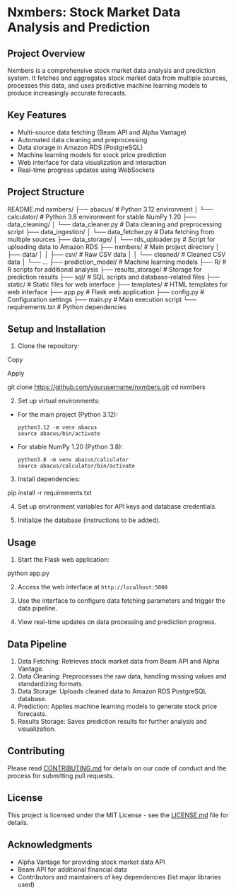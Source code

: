 # Nxmbers: Stock Market Data Analysis and Prediction

## Project Overview

Nxmbers is a comprehensive stock market data analysis and prediction system. It fetches and aggregates stock market data from multiple sources, processes this data, and uses predictive machine learning models to produce increasingly accurate forecasts.

## Key Features

- Multi-source data fetching (Beam API and Alpha Vantage)
- Automated data cleaning and preprocessing
- Data storage in Amazon RDS (PostgreSQL)
- Machine learning models for stock price prediction
- Web interface for data visualization and interaction
- Real-time progress updates using WebSockets

## Project Structure



README.md
nxmbers/ ├── abacus/ # Python 3.12 environment │ └── calculator/ # Python 3.8 environment for stable NumPy 1.20 ├── data_cleaning/ │ └── data_cleaner.py # Data cleaning and preprocessing script ├── data_ingestion/ │ └── data_fetcher.py # Data fetching from multiple sources ├── data_storage/ │ └── rds_uploader.py # Script for uploading data to Amazon RDS ├── nxmbers/ # Main project directory │ ├── data/ │ │ ├── csv/ # Raw CSV data │ │ └── cleaned/ # Cleaned CSV data │ └── ... ├── prediction_model/ # Machine learning models ├── R/ # R scripts for additional analysis ├── results_storage/ # Storage for prediction results ├── sql/ # SQL scripts and database-related files ├── static/ # Static files for web interface ├── templates/ # HTML templates for web interface ├── app.py # Flask web application ├── config.py # Configuration settings ├── main.py # Main execution script └── requirements.txt # Python dependencies


## Setup and Installation

1. Clone the repository:

Copy

Apply

git clone https://github.com/yourusername/nxmbers.git cd nxmbers


2. Set up virtual environments:
- For the main project (Python 3.12):
  ```
  python3.12 -m venv abacus
  source abacus/bin/activate
  ```
- For stable NumPy 1.20 (Python 3.8):
  ```
  python3.8 -m venv abacus/calculator
  source abacus/calculator/bin/activate
  ```

3. Install dependencies:



pip install -r requirements.txt


4. Set up environment variables for API keys and database credentials.

5. Initialize the database (instructions to be added).

## Usage

1. Start the Flask web application:


python app.py


2. Access the web interface at `http://localhost:5000`

3. Use the interface to configure data fetching parameters and trigger the data pipeline.

4. View real-time updates on data processing and prediction progress.

## Data Pipeline

1. Data Fetching: Retrieves stock market data from Beam API and Alpha Vantage.
2. Data Cleaning: Preprocesses the raw data, handling missing values and standardizing formats.
3. Data Storage: Uploads cleaned data to Amazon RDS PostgreSQL database.
4. Prediction: Applies machine learning models to generate stock price forecasts.
5. Results Storage: Saves prediction results for further analysis and visualization.

## Contributing

Please read [CONTRIBUTING.md](CONTRIBUTING.md) for details on our code of conduct and the process for submitting pull requests.

## License

This project is licensed under the MIT License - see the [LICENSE.md](LICENSE.md) file for details.

## Acknowledgments

- Alpha Vantage for providing stock market data API
- Beam API for additional financial data
- Contributors and maintainers of key dependencies (list major libraries used)
